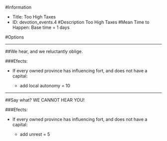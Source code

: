 #Information
 - Title: Too High Taxes
 - ID: devotion_events.4
#Description
Too High Taxes
#Mean Time to Happen:
Base time = 1 days

#Options

___
##We hear, and we reluctantly oblige.

###Efects:<ul><li>If every owned province has influencing fort, and does not have a capital:</li><ul><li>add local autonomy = 10</li></ul></ul>

___
##Say what? WE CANNOT HEAR YOU!

###Efects:<ul><li>If every owned province has influencing fort, and does not have a capital:</li><ul><li>add unrest = 5</li></ul></ul>
